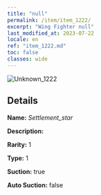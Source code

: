 ```yaml
---
title: "null"
permalink: /item/item_1222/
excerpt: "Wing Fighter null"
last_modified_at: 2023-07-22
locale: en
ref: "item_1222.md"
toc: false
classes: wide
---
```



 ![Unknown_1222](/images/item/Settlement_star_p.png)



## Details

 **Name:** *Settlement_star* 

 **Description:** 

 **Rarity:** 1 

 **Type:** 1 

 **Suction:** true 

 **Auto Suction:** false 


